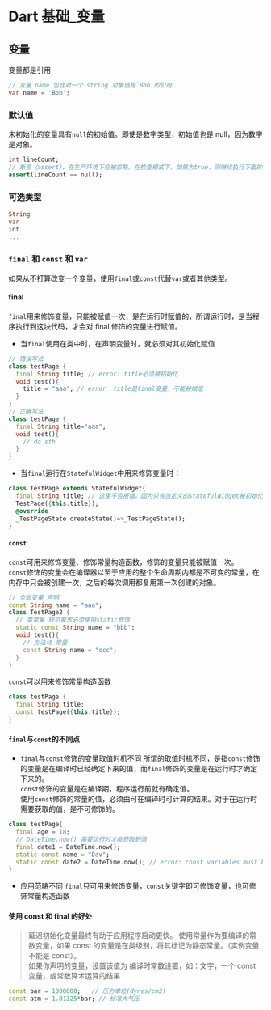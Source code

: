 # Dart 基础\_变量

## 变量

变量都是引用

```dart
// 变量 name 包含对一个 string 对象值是`Bob`的引用
var name = 'Bob';
```

### 默认值

未初始化的变量具有`null`的初始值。即使是数字类型，初始值也是 null，因为数字是对象。

```dart
int lineCount;
// 断言（assert），在生产环境下会被忽略。在检查模式下，如果为true，则继续执行下面的语句，反之则会丢出一个异常  AssertionError
assert(lineCount == null);
```

### 可选类型

```dart
String
var
int
...
```

### `final` 和 `const` 和 `var`

如果从不打算改变一个变量，使用`final`或`const`代替`var`或者其他类型。

#### final

`final`用来修饰变量，只能被赋值一次，是在运行时赋值的，所谓运行时，是当程序执行到这块代码，才会对 final 修饰的变量进行赋值。

- 当`final`使用在类中时，在声明变量时，就必须对其初始化赋值

```dart
// 错误写法
class testPage {
  final String title; // error: title必须被初始化
  void test(){
    title = "aaa"; // error  title是final变量，不能被赋值
  }
}
// 正确写法
class testPage {
  final String title="aaa";
  void test(){
    // do sth
  }
}
```

- 当`final`运行在`StatefulWidget`中用来修饰变量时：

```dart
class TestPage extends StatefulWidget{
  final String title; // 这里不会报错，因为只有当定义的StatefulWidget被初始化使用时，这里的final修饰的变量才会被赋值，当然也是赋值一次。
  TestPage({this.title});
  @override
  _TestPageState createState()=>_TestPageState();
}
```

#### `const`

`const`可用来修饰变量、修饰常量构造函数，修饰的变量只能被赋值一次。  
`const`修饰的变量会在编译器以至于应用的整个生命周期内都是不可变的常量，在内存中只会被创建一次，之后的每次调用都复用第一次创建的对象。

```dart
// 全局变量 声明
const String name = "aaa";
class TestPage2 {
  // 类常量 规范要求必须使用static修饰
  static const String name = "bbb";
  void test(){
    // 方法块 常量
    const String name = "ccc";
  }
}
```

`const`可以用来修饰常量构造函数

```dart
class testPage {
  final String title;
  const testPage({this.title});
}
```

#### `final`与`const`的不同点

- `final`与`const`修饰的变量取值时机不同
  所谓的取值时机不同，是指`const`修饰的变量是在编译时已经确定下来的值，而`final`修饰的变量是在运行时才确定下来的。  
  `const`修饰的变量是在编译期，程序运行前就有确定值。  
  使用`const`修饰的常量的值，必须由可在编译时可计算的结果。对于在运行时需要获取的值，是不可修饰的。

```dart
class testPage{
  final age = 18;
  // DateTime.now() 需要运行时才能获取到值
  final date1 = DateTime.now();
  static const name = "Dav";
  static const date2 = DateTime.now(); // error: const variables must be initialized with a constant value
}
```

- 应用范畴不同
  `final`只可用来修饰变量，`const`关键字即可修饰变量，也可修饰常量构造函数

#### 使用 const 和 final 的好处

> 延迟初始化变量最终有助于应用程序启动更快。
> 使用常量作为要编译的常数变量，如果 const 的变量是在类级别，将其标记为静态常量。（实例变量不能是 const）。  
> 如果你声明的变量，设置该值为 编译时常数设置，如：文字，一个 const 变量，或常数算术运算的结果

```dart
const bar = 1000000;   // 压力单位(dynes/cm2)
const atm = 1.01325*bar; // 标准大气压
```
